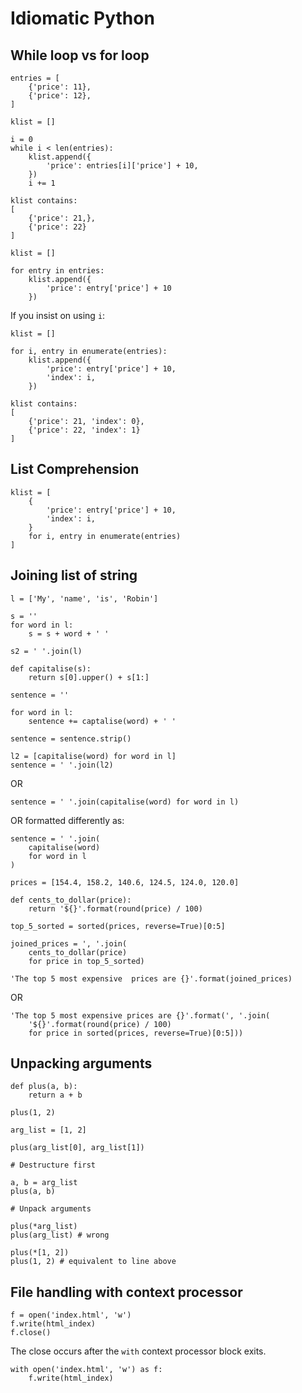 Idiomatic Python
================

While loop vs for loop
----------------------

```
entries = [
    {'price': 11},
    {'price': 12},
]
```
```
klist = []

i = 0
while i < len(entries):
    klist.append({
        'price': entries[i]['price'] + 10,
    })
    i += 1
```

```
klist contains:
[
    {'price': 21,},
    {'price': 22}
]
```
```
klist = []

for entry in entries:
    klist.append({
        'price': entry['price'] + 10
    })
```

If you insist on using `i`:

```
klist = []

for i, entry in enumerate(entries):
    klist.append({
        'price': entry['price'] + 10,
        'index': i,
    })
```

```
klist contains:
[
    {'price': 21, 'index': 0},
    {'price': 22, 'index': 1}
]
```

List Comprehension
------------------

```
klist = [
    {
        'price': entry['price'] + 10,
        'index': i,
    }
    for i, entry in enumerate(entries)
]
```

Joining list of string
----------------------

```
l = ['My', 'name', 'is', 'Robin']

s = ''
for word in l:
    s = s + word + ' '

s2 = ' '.join(l)
```
```
def capitalise(s):
    return s[0].upper() + s[1:]

sentence = ''

for word in l:
    sentence += captalise(word) + ' '

sentence = sentence.strip()
```

```
l2 = [capitalise(word) for word in l]
sentence = ' '.join(l2)
```
OR
```
sentence = ' '.join(capitalise(word) for word in l)
```
OR formatted differently as:
```
sentence = ' '.join(
    capitalise(word)
    for word in l
)
```

```
prices = [154.4, 158.2, 140.6, 124.5, 124.0, 120.0]

def cents_to_dollar(price):
    return '${}'.format(round(price) / 100)

top_5_sorted = sorted(prices, reverse=True)[0:5]

joined_prices = ', '.join(
    cents_to_dollar(price)
    for price in top_5_sorted)

'The top 5 most expensive  prices are {}'.format(joined_prices)
```
OR
```
'The top 5 most expensive prices are {}'.format(', '.join(
    '${}'.format(round(price) / 100)
    for price in sorted(prices, reverse=True)[0:5]))
```

Unpacking arguments
------------------- 

```
def plus(a, b):
    return a + b

plus(1, 2)

arg_list = [1, 2]

plus(arg_list[0], arg_list[1])

# Destructure first

a, b = arg_list
plus(a, b)

# Unpack arguments

plus(*arg_list)
plus(arg_list) # wrong

plus(*[1, 2])
plus(1, 2) # equivalent to line above

```

File handling with context processor
------------------------------------

```
f = open('index.html', 'w')
f.write(html_index)
f.close()
```

The close occurs after the `with` context processor block exits.

```
with open('index.html', 'w') as f:
    f.write(html_index)
```
